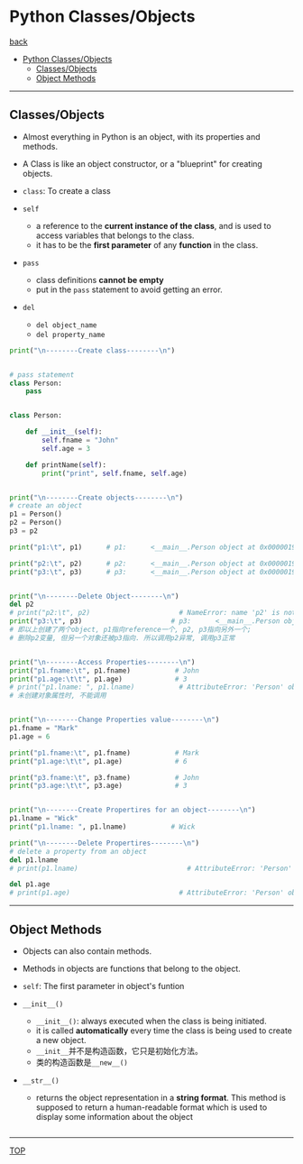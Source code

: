 # Python Classes/Objects

[back](../index.md)

- [Python Classes/Objects](#python-classesobjects)
  - [Classes/Objects](#classesobjects)
  - [Object Methods](#object-methods)

---

## Classes/Objects

- Almost everything in Python is an object, with its properties and methods.

- A Class is like an object constructor, or a "blueprint" for creating objects.

- `class`: To create a class

- `self`

  - a reference to the **current instance of the class**, and is used to access variables that belongs to the class.
  - it has to be the **first parameter** of any **function** in the class.

- `pass`

  - class definitions **cannot be empty**
  - put in the `pass` statement to avoid getting an error.

- `del`

  - `del object_name`
  - `del property_name`

```py
print("\n--------Create class--------\n")


# pass statement
class Person:
    pass


class Person:

    def __init__(self):
        self.fname = "John"
        self.age = 3

    def printName(self):
        print("print", self.fname, self.age)


print("\n--------Create objects--------\n")
# create an object
p1 = Person()
p2 = Person()
p3 = p2

print("p1:\t", p1)      # p1:      <__main__.Person object at 0x000001920671DE20>

print("p2:\t", p2)      # p2:      <__main__.Person object at 0x000001920671DDC0>
print("p3:\t", p3)      # p3:      <__main__.Person object at 0x000001920671DDC0>


print("\n--------Delete Object--------\n")
del p2
# print("p2:\t", p2)                      # NameError: name 'p2' is not defined
print("p3:\t", p3)                      # p3:      <__main__.Person object at 0x000001DBBD9FDDC0>
# 即以上创建了两个object, p1指向reference一个, p2, p3指向另外一个;
# 删除p2变量, 但另一个对象还被p3指向. 所以调用p2异常, 调用p3正常


print("\n--------Access Properties--------\n")
print("p1.fname:\t", p1.fname)           # John
print("p1.age:\t\t", p1.age)             # 3
# print("p1.lname: ", p1.lname)           # AttributeError: 'Person' object has no attribute 'lname'
# 未创建对象属性时, 不能调用


print("\n--------Change Properties value--------\n")
p1.fname = "Mark"
p1.age = 6

print("p1.fname:\t", p1.fname)           # Mark
print("p1.age:\t\t", p1.age)             # 6

print("p3.fname:\t", p3.fname)           # John
print("p3.age:\t\t", p3.age)             # 3


print("\n--------Create Propertires for an object--------\n")
p1.lname = "Wick"
print("p1.lname: ", p1.lname)           # Wick

print("\n--------Delete Propertires--------\n")
# delete a property from an object
del p1.lname
# print(p1.lname)                           # AttributeError: 'Person' object has no attribute 'lname'

del p1.age
# print(p1.age)                           # AttributeError: 'Person' object has no attribute 'age'

```

---

## Object Methods

- Objects can also contain methods.
- Methods in objects are functions that belong to the object.
- `self`: The first parameter in object's funtion

- `__init__()`

  - `__init__()`: always executed when the class is being initiated.
  - it is called **automatically** every time the class is being used to create a new object.
  - `__init__`并不是构造函数，它只是初始化方法。
  - 类的构造函数是`__new__()`

- `__str__()`
  - returns the object representation in a **string format**. This method is supposed to return a human-readable format which is used to display some information about the object

```py


```

---

[TOP](#python-classesobjects)
